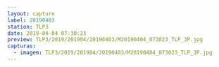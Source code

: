 ```yaml
---
layout: capture
label: 20190403
station: TLP3
date: 2019-04-04 07:30:23
preview: TLP3/2019/201904/20190403/M20190404_073023_TLP_3P.jpg
capturas:
  - imagem: TLP3/2019/201904/20190403/M20190404_073023_TLP_3P.jpg
---
```

